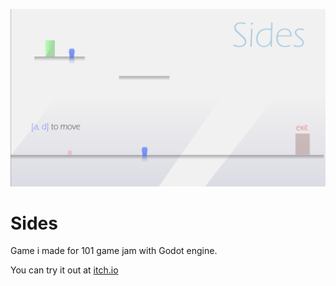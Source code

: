 ![image](market/front.png)

# Sides

Game i made for 101 game jam with Godot engine.

You can try it out at [itch.io](https://codesanian.itch.io/sides)
